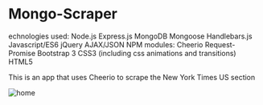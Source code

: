 # Mongo-Scraper
echnologies used:
Node.js
Express.js
MongoDB
Mongoose
Handlebars.js
Javascript/ES6
jQuery
AJAX/JSON
NPM modules:
Cheerio
Request-Promise
Bootstrap 3
CSS3 (including css animations and transitions)
HTML5

This is an app that uses Cheerio to scrape the New York Times US section

![home](https://user-images.githubusercontent.com/45401868/61318391-f5c7e600-a7d2-11e9-9b8c-74226155e39e.png)
